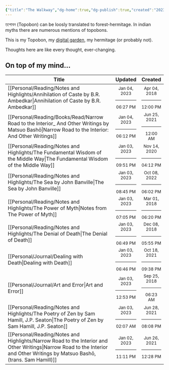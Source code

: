 ```yaml
---
{"title":"The Walkway","dg-home":true,"dg-publish":true,"created":"2023-01-02T21:30:15+06:00","updated":"2023-01-04T11:50:26+06:00","metatags":{"description":"Utsob's Digital Garden","og:description":"Utsob's Digital Garden"},"permalink":"/the-walkway/","tags":"gardenEntry","dgPassFrontmatter":true}
---
```


তপোবন (Topobon) can be loosly translated to forest-hermitage. In indian myths there are numerous mentions of topobons.

This is my Topobon, my [digital garden](https://cagrimmett.com/notes/2020/11/08/what-are-digital-gardens/), my hermitage (or probably not).

Thoughts here are like every thought, ever-changing.

## On top of my mind…
| Title                                                                                                                                                                            | Updated                                                   | Created                                                   |
| -------------------------------------------------------------------------------------------------------------------------------------------------------------------------------- | --------------------------------------------------------- | --------------------------------------------------------- |
| [[Personal/Reading/Notes and Highlights/Annihilation of Caste by B.R. Ambedkar\|Annihilation of Caste by B.R. Ambedkar]]                                                      | <center><small>Jan 04, 2023<hr/>06:27 PM</small></center> | <center><small>Apr 04, 2018<hr/>12:00 PM</small></center> |
| [[Personal/Reading/Books/Read/Narrow Road to the Interior_ And Other Writings by Matsuo Bashō\|Narrow Road to the Interior: And Other Writings]]                              | <center><small>Jan 04, 2023<hr/>06:12 PM</small></center> | <center><small>Jun 25, 2021<hr/>12:00 AM</small></center> |
| [[Personal/Reading/Notes and Highlights/The Fundamental Wisdom of the Middle Way\|The Fundamental Wisdom of the Middle Way]]                                                  | <center><small>Jan 03, 2023<hr/>09:51 PM</small></center> | <center><small>Nov 14, 2020<hr/>04:12 PM</small></center> |
| [[Personal/Reading/Notes and Highlights/The Sea by John Banville\|The Sea by John Banville]]                                                                                  | <center><small>Jan 03, 2023<hr/>08:45 PM</small></center> | <center><small>Oct 08, 2022<hr/>06:02 PM</small></center> |
| [[Personal/Reading/Notes and Highlights/The Power of Myth\|Notes from The Power of Myth]]                                                                                     | <center><small>Jan 03, 2023<hr/>07:05 PM</small></center> | <center><small>Mar 01, 2018<hr/>06:20 PM</small></center> |
| [[Personal/Reading/Notes and Highlights/The Denial of Death\|The Denial of Death]]                                                                                            | <center><small>Jan 03, 2023<hr/>06:49 PM</small></center> | <center><small>Dec 08, 2018<hr/>05:55 PM</small></center> |
| [[Personal/Journal/Dealing with Death\|Dealing with Death]]                                                                                                                   | <center><small>Jan 03, 2023<hr/>06:46 PM</small></center> | <center><small>Oct 18, 2021<hr/>09:38 PM</small></center> |
| [[Personal/Journal/Art and Error\|Art and Error]]                                                                                                                             | <center><small>Jan 03, 2023<hr/>12:53 PM</small></center> | <center><small>Sep 25, 2018<hr/>06:23 AM</small></center> |
| [[Personal/Reading/Notes and Highlights/The Poetry of Zen by Sam Hamill, J.P. Seaton\|The Poetry of Zen by Sam Hamill, J.P. Seaton]]                                          | <center><small>Jan 03, 2023<hr/>02:07 AM</small></center> | <center><small>Jun 28, 2021<hr/>08:08 PM</small></center> |
| [[Personal/Reading/Notes and Highlights/Narrow Road to the Interior and Other Writings\|Narrow Road to the Interior and Other Writings by Matsuo Bashō, (trans. Sam Hamill)]] | <center><small>Jan 02, 2023<hr/>11:11 PM</small></center> | <center><small>Jun 26, 2021<hr/>12:28 PM</small></center> |
